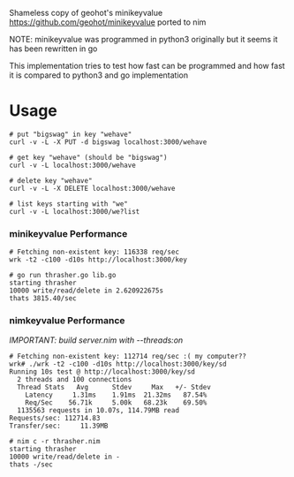Shameless copy of geohot's minikeyvalue https://github.com/geohot/minikeyvalue ported to nim

NOTE: minikeyvalue was programmed in python3 originally but it seems it has been rewritten in go

This implementation tries to test how fast can be programmed and how fast it is compared to python3 and go implementation


# Usage

    # put "bigswag" in key "wehave"
    curl -v -L -X PUT -d bigswag localhost:3000/wehave

    # get key "wehave" (should be "bigswag")
    curl -v -L localhost:3000/wehave

    # delete key "wehave"
    curl -v -L -X DELETE localhost:3000/wehave

    # list keys starting with "we"
    curl -v -L localhost:3000/we?list


### minikeyvalue Performance

```
# Fetching non-existent key: 116338 req/sec
wrk -t2 -c100 -d10s http://localhost:3000/key

# go run thrasher.go lib.go
starting thrasher
10000 write/read/delete in 2.620922675s
thats 3815.40/sec
```


### nimkeyvalue Performance

*IMPORTANT: build server.nim with --threads:on*

```
# Fetching non-existent key: 112714 req/sec :( my computer??
wrk# ./wrk -t2 -c100 -d10s http://localhost:3000/key/sd
Running 10s test @ http://localhost:3000/key/sd
  2 threads and 100 connections
  Thread Stats   Avg      Stdev     Max   +/- Stdev
    Latency     1.31ms    1.91ms  21.32ms   87.54%
    Req/Sec    56.71k     5.00k   68.23k    69.50%
  1135563 requests in 10.07s, 114.79MB read
Requests/sec: 112714.83
Transfer/sec:     11.39MB

# nim c -r thrasher.nim
starting thrasher
10000 write/read/delete in -
thats -/sec
```
